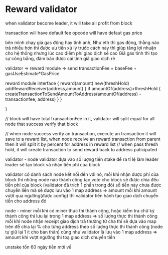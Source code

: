 # Reward validator

when validator become leader, it will take all profit from block


transaction will have default fee
opcode will have defaut gas price

bên mình chạy giá gas động hay tĩnh anh,
Như eth thì gas động, thằng nào trả nhiều hơn thì được ưu tiên xử lý trước cách này thì giúp tăng lợi nhuận cho hệ thống nhưng lúc cao điểm phí giao dịch sẽ cao
Giá gas tĩnh thì tạo sự công bằng, đảm bảo được cái tính giá giao dịch rẻ


validator => reward module => send 
transactionFee = baseFee + gasUseEstimate*GasPrice


reward module interface
{
    reward(amount)
    new(threshHold)
    addRewardReceiver(address,amount) {
        if amountOf(address)>threshHold {
            createTransactionToSendAmountToAddress(amountOf(address) - transactionfee, address)
        }
    }
    
}

// block will have totalTransactionFee in it, validator will split equal for all node that success verify that block

// when node success verify an transaction, execute an transaction it will save to a reward list, when node receive an reward transaction from parent then it will split it by percent for address in reward list
// when pass thresh hold, it will create transaction to send reward back to address paticipated

validator - node
validator dựa vào số lượng tiền stake để ra tỉ lệ làm leader
leader sẽ tạo block và nhận tiền phí của block

validator có danh sách node kết nối đến với nó, mỗi khi nhận được phí của block thì những node nào thành công tạo vote cho block sẽ được chia đều tiền phí của block (validator đã trích 1 phần trong đó)
số tiền này chưa được chuyển liền mà sẽ được lưu vào 1 map address => amount
mỗi khi amount vượt qua ngưỡng(được config) thì validator tiến hành tạo giao dịch chuyển tiền cho address đó


node - miner
mỗi khi có miner thực thi thành công, hoặc kiểm tra chữ ký thành công thì lưu lại trong 1 map
address => số lượng thực thi thành công
mỗi khi node nhận receipt giao dịch trả thưởng từ cha thì sẽ dựa vào map trên để chia lại % cho từng
address theo số lượng thực thi thành công (node tự giữ lại 1 ít cho bản thân)
cũng như validator là lưu vào 1 map address => amount
khi vượt ngưỡng thì toạ giao dịch chuyển tiền

unstake tốn 60 ngày tiền mới về
